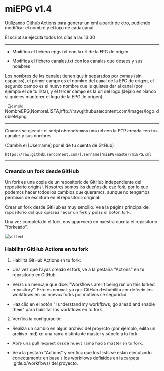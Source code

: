 # miEPG   v1.4

Utilizando Github Actions para generar un xml a partir de otro, pudiendo modificar el nombre y el logo de cada canal

El script se ejecuta todos los días a las 13:30

***
- Modifica el fichero epgs.txt con la url de la EPG de origen

- Modifica el fichero canales.txt con los canales que desees y sus nombres

Los nombres de los canales tienen que ir separados por comas (sin espacios), el primer campo es el nombre del canal de la EPG de origen, el segundo campo es el nuevo nombre que le quieres dar al canal (por ejemplo el de tu lista), y el tercer campo es la url del logo (déjalo en blanco si quieres mantener el logo de la EPG de origen)

· Ejemplo: NombreEPG,NombreLISTA,hffp://raw.githubusercontent.com/Images/logo_dobleM.png

***
Cuando se ejecute el script obtendremos una url con la EGP creada con tus canales y sus nombres

(Cambia el [Username] por el de tu cuenta de GitHub)
```
https://raw.githubusercontent.com/[Username]/miEPG/master/miEPG.xml
```

***

### Creando un fork desde GitHub

Un fork es una copia de un repositorio de GitHub independiente del repositorio original. Nosotros somos los dueños de ese fork, por lo que podemos hacer todos los cambios que queramos, aunque no tengamos permisos de escritura en el repositorio original.

Crear un fork desde GitHub es muy sencillo. Ve a la página principal del repositorio del que quieras hacer un fork y pulsa el botón fork.

Una vez completado el fork, nos aparecerá en nuestra cuenta el repositorio "forkeado".

![alt text](https://raw.githubusercontent.com/davidmuma/miEPG/refs/heads/main/.github/workflows/fork1.png)

### Habilitar GitHub Actions en tu fork

1. Habilita GitHub Actions en tu fork:

  - Una vez que hayas creado el fork, ve a la pestaña "Actions" en tu repositorio en GitHub.

  - Verás un mensaje que dice: "Workflows aren’t being run on this forked repository". Esto es normal, ya que GitHub deshabilita por defecto los workflows en los nuevos forks por motivos de seguridad.

  - Haz clic en el botón "I understand my workflows, go ahead and enable them" para habilitar los workflows en tu fork.

2. Verifica la configuración:

  - Realiza un cambio en algún archivo del proyecto (por ejemplo, edita un archivo .md) en una rama distinta de master y súbelo a tu fork.

  - Abre una pull request desde nueva rama hacia master en tu fork.

  - Ve a la pestaña "Actions" y verifica que los tests se están ejecutando correctamente en base a los workflows definidos en la carpeta .github/workflows/ del proyecto.


